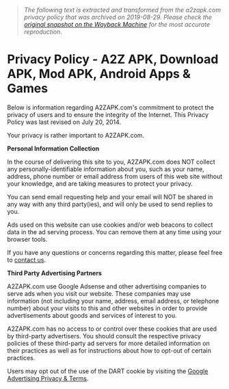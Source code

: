 > *The following text is extracted and transformed from the a2zapk.com privacy policy that was archived on 2019-08-29. Please check the [original snapshot on the Wayback Machine](https://web.archive.org/web/20190829084004id_/https%3A//a2zapk.com/privacy-policy.html) for the most accurate reproduction.*

# Privacy Policy - A2Z APK, Download APK, Mod APK, Android Apps & Games

Below is information regarding A2ZAPK.com's commitment to protect the privacy of users and to ensure the integrity of the Internet. This Privacy Policy was last revised on July 20, 2014.

Your privacy is rather important to A2ZAPK.com.

**Personal Information Collection**

In the course of delivering this site to you, A2ZAPK.com does NOT collect any personally-identifiable information about you, such as your name, address, phone number or email address from users of this web site without your knowledge, and are taking measures to protect your privacy.

You can send email requesting help and your email will NOT be shared in any way with any third party(ies), and will only be used to send replies to you.

Ads used on this website can use cookies and/or web beacons to collect data in the ad serving process. You can remove them at any time using your browser tools.

If you have any questions or concerns regarding this matter, please feel free to [contact us](https://a2zapk.com/contact-us.php).

**Third Party Advertising Partners**

A2ZAPK.com use Google Adsense and other advertising companies to serve ads when you visit our website. These companies may use information (not including your name, address, email address, or telephone number) about your visits to this and other websites in order to provide advertisements about goods and services of interest to you.

A2ZAPK.com has no access to or control over these cookies that are used by third-party advertisers. You should consult the respective privacy policies of these third-party ad servers for more detailed information on their practices as well as for instructions about how to opt-out of certain practices.

Users may opt out of the use of the DART cookie by visiting the [Google Advertising Privacy & Terms](https://www.google.com/policies/technologies/ads/).

